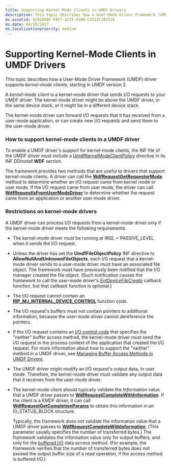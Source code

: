 ```yaml
---
title: Supporting Kernel-Mode Clients in UMDF Drivers
description: This topic describes how a User-Mode Driver Framework (UMDF) driver supports kernel-mode clients, starting in UMDF version 2.
ms.assetid: 5C0180BF-F0C7-4225-8388-C3315C282516
ms.date: 04/20/2017
ms.localizationpriority: medium
---
```


# Supporting Kernel-Mode Clients in UMDF Drivers


This topic describes how a User-Mode Driver Framework (UMDF) driver supports *kernel-mode clients*, starting in UMDF version 2.

A *kernel-mode client* is a kernel-mode driver that sends I/O requests to your UMDF driver. The kernel-mode driver might be above the UMDF driver, in the same device stack, or it might be in a different device stack.

The kernel-mode driver can forward I/O requests that it has received from a user-mode application, or can create new I/O requests and send them to the user-mode driver.

### <a href="" id="how-to-support-kernel-mode-clients-in-a-umdf-based-driver"></a>How to support kernel-mode clients in a UMDF driver

To enable a UMDF driver's support for kernel-mode clients, the INF file of the UMDF driver must include a [UmdfKernelModeClientPolicy](specifying-wdf-directives-in-inf-files.md) directive in its INF *DDInstall*.**WDF** section.

The framework provides two methods that are useful to drivers that support kernel-mode clients. A driver can call the [**WdfRequestGetRequestorMode**](/windows-hardware/drivers/ddi/wdfrequest/nf-wdfrequest-wdfrequestgetrequestormode) method to determine whether an I/O request came from kernel mode or user mode. If the I/O request came from user mode, the driver can call [**WdfRequestIsFromUserModeDriver**](/windows-hardware/drivers/ddi/wdfrequest/nf-wdfrequest-wdfrequestisfromusermodedriver) to determine whether the request came from an application or another user-mode driver.

### Restrictions on kernel-mode drivers

A UMDF driver can process I/O requests from a kernel-mode driver only if the kernel-mode driver meets the following requirements:

-   The kernel-mode driver must be running at IRQL = PASSIVE\_LEVEL when it sends the I/O request.

-   Unless the driver has set the **UmdfFileObjectPolicy** INF directive to **AllowNullAndUnknownFileObjects**, each I/O request that a kernel-mode driver sends to a user-mode driver must have an associated file object. The framework must have previously been notified that the I/O manager created the file object. (Such notification causes the framework to call the user-mode driver's [*EvtDeviceFileCreate*](/windows-hardware/drivers/ddi/wdfdevice/nc-wdfdevice-evt_wdf_device_file_create) callback function, but that callback function is optional.)

-   The I/O request cannot contain an [**IRP\_MJ\_INTERNAL\_DEVICE\_CONTROL**](../kernel/irp-mj-internal-device-control.md) function code.

-   The I/O request's buffers must not contain pointers to additional information, because the user-mode driver cannot dereference the pointers.

-   If the I/O request contains an [I/O control code](https://docs.microsoft.com/windows-hardware/drivers/kernel/using-i-o-control-codes) that specifies the "neither" buffer access method, the kernel-mode driver must send the I/O request in the process context of the application that created the I/O request. For more information about how to support the "neither" method in a UMDF driver, see [Managing Buffer Access Methods in UMDF Drivers](managing-buffer-access-methods-in-umdf-drivers.md).

-   The UMDF driver might modify an I/O request's output data, in user mode. Therefore, the kernel-mode driver must validate any output data that it receives from the user-mode driver.

-   The kernel-mode client should typically validate the *Information* value that a UMDF driver passes to [**WdfRequestCompleteWithInformation**](/windows-hardware/drivers/ddi/wdfrequest/nf-wdfrequest-wdfrequestcompletewithinformation). If the client is a KMDF driver, it can call [**WdfRequestGetCompletionParams**](/windows-hardware/drivers/ddi/wdfrequest/nf-wdfrequest-wdfrequestgetcompletionparams) to obtain this information in an IO\_STATUS\_BLOCK structure.

    Typically, the framework does not validate the information value that a UMDF driver passes to [**WdfRequestCompleteWithInformation**](/windows-hardware/drivers/ddi/wdfrequest/nf-wdfrequest-wdfrequestcompletewithinformation). (This parameter usually specifies the number of transferred bytes.) The framework validates the information value only for output buffers, and only for the [buffered I/O](./accessing-data-buffers-in-wdf-drivers.md#direct) data access method. (For example, the framework verifies that the number of transferred bytes does not exceed the output buffer size of a read operation, if the access method is buffered I/O.)

 

